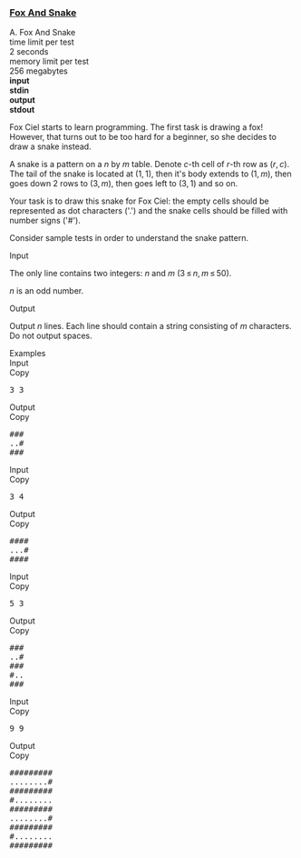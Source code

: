 <h3><a href="https://codeforces.com/contest/510/problem/A" target="_blank" rel="noopener noreferrer">Fox And Snake</a></h3>

<div class="header"><div class="title">A. Fox And Snake</div><div class="time-limit"><div class="property-title">time limit per test</div>2 seconds</div><div class="memory-limit"><div class="property-title">memory limit per test</div>256 megabytes</div><div class="input-file input-standard" style="font-weight: bold"><div class="property-title">input</div>stdin</div><div class="output-file output-standard" style="font-weight: bold"><div class="property-title">output</div>stdout</div></div><div><p>Fox Ciel starts to learn programming. The first task is drawing a fox! However, that turns out to be too hard for a beginner, so she decides to draw a snake instead.</p><p>A snake is a pattern on a <span class="tex-span"><i>n</i></span> by <span class="tex-span"><i>m</i></span> table. Denote <span class="tex-span"><i>c</i></span>-th cell of <span class="tex-span"><i>r</i></span>-th row as <span class="tex-span">(<i>r</i>, <i>c</i>)</span>. The tail of the snake is located at <span class="tex-span">(1, 1)</span>, then it's body extends to <span class="tex-span">(1, <i>m</i>)</span>, then goes down <span class="tex-span">2</span> rows to <span class="tex-span">(3, <i>m</i>)</span>, then goes left to <span class="tex-span">(3, 1)</span> and so on.</p><p>Your task is to draw this snake for Fox Ciel: the empty cells should be represented as dot characters ('<span class="tex-font-style-tt">.</span>') and the snake cells should be filled with number signs ('<span class="tex-font-style-tt">#</span>').</p><p>Consider sample tests in order to understand the snake pattern.</p></div><div class="input-specification"><div class="section-title">Input</div><p>The only line contains two integers: <span class="tex-span"><i>n</i></span> and <span class="tex-span"><i>m</i></span> (<span class="tex-span">3 ≤ <i>n</i>, <i>m</i> ≤ 50</span>). </p><p><span class="tex-span"><i>n</i></span> is an <span class="tex-font-style-bf">odd</span> number.</p></div><div class="output-specification"><div class="section-title">Output</div><p>Output <span class="tex-span"><i>n</i></span> lines. Each line should contain a string consisting of <span class="tex-span"><i>m</i></span> characters. Do not output spaces.</p></div><div class="sample-tests"><div class="section-title">Examples</div><div class="sample-test"><div class="input"><div class="title">Input<div title="Copy" data-clipboard-target="#id006483267954089917" id="id0009706655377386386" class="input-output-copier">Copy</div></div><pre id="id006483267954089917">3 3<br></pre></div><div class="output"><div class="title">Output<div title="Copy" data-clipboard-target="#id0018963272015844024" id="id009393101745011593" class="input-output-copier">Copy</div></div><pre id="id0018963272015844024">###<br>..#<br>###<br></pre></div><div class="input"><div class="title">Input<div title="Copy" data-clipboard-target="#id0028527445065762413" id="id006001037512053549" class="input-output-copier">Copy</div></div><pre id="id0028527445065762413">3 4<br></pre></div><div class="output"><div class="title">Output<div title="Copy" data-clipboard-target="#id00011660316194326725" id="id0007958466513748397" class="input-output-copier">Copy</div></div><pre id="id00011660316194326725">####<br>...#<br>####<br></pre></div><div class="input"><div class="title">Input<div title="Copy" data-clipboard-target="#id003413689442686335" id="id008133594482281921" class="input-output-copier">Copy</div></div><pre id="id003413689442686335">5 3<br></pre></div><div class="output"><div class="title">Output<div title="Copy" data-clipboard-target="#id0004421538675222181" id="id0014502537170833174" class="input-output-copier">Copy</div></div><pre id="id0004421538675222181">###<br>..#<br>###<br>#..<br>###<br></pre></div><div class="input"><div class="title">Input<div title="Copy" data-clipboard-target="#id008393597568238117" id="id002985276876353328" class="input-output-copier">Copy</div></div><pre id="id008393597568238117">9 9<br></pre></div><div class="output"><div class="title">Output<div title="Copy" data-clipboard-target="#id006610589268228589" id="id0011008715325759799" class="input-output-copier">Copy</div></div><pre id="id006610589268228589">#########<br>........#<br>#########<br>#........<br>#########<br>........#<br>#########<br>#........<br>#########<br></pre></div></div></div>